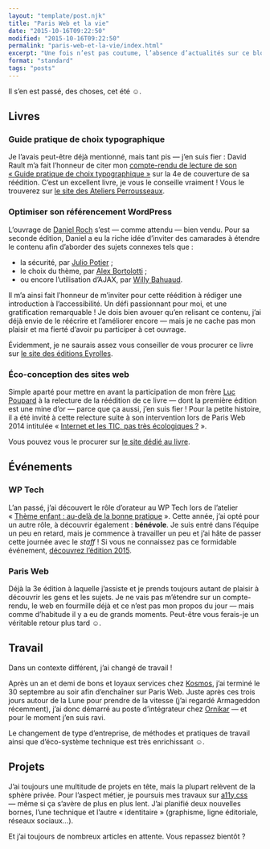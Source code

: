 ```yaml
---
layout: "template/post.njk"
title: "Paris Web et la vie"
date: "2015-10-16T09:22:50"
modified: "2015-10-16T09:22:50"
permalink: "paris-web-et-la-vie/index.html"
excerpt: "Une fois n’est pas coutume, l’absence d’actualités sur ce blog s’explique par leur abondance IRL. Petit tour d’horizon des plus récentes…"
format: "standard"
tags: "posts"
---
```

Il sʼen est passé, des choses, cet été ☺.

## Livres

### Guide pratique de choix typographique

Je lʼavais peut-être déjà mentionné, mais tant pis —&nbsp;jʼen suis fier&nbsp;: David Rault mʼa fait lʼhonneur de citer mon [compte-rendu de lecture de son «&nbsp;Guide pratique de choix typographique&nbsp;»](https://www.ffoodd.fr/guide-pratique-de-choix-typographique/) sur la 4e de couverture de sa réédition. Cʼest un excellent livre, je vous le conseille vraiment&nbsp;! Vous le trouverez sur [le site des Ateliers Perrousseaux](http://www.adverbum.fr/guide-pratique-de-choix-typographique-rault-david-atelier-perrousseaux_ouvrage-perrousseaux_4yrc07ab75lc.html).

### Optimiser son référencement WordPress

Lʼouvrage de [Daniel Roch](http://www.seomix.fr/) sʼest —&nbsp;comme attendu&nbsp;— bien vendu. Pour sa seconde édition, Daniel a eu la riche idée dʼinviter des camarades à étendre le contenu afin dʼaborder des sujets connexes tels que&nbsp;:

* la sécurité, par [Julio Potier](http://boiteaweb.fr/)&nbsp;;
* le choix du thème, par [Alex Bortolotti](http://alexbortolotti.com/)&nbsp;;
* ou encore lʼutilisation dʼAJAX, par [Willy Bahuaud](http://wabeo.fr/).

Il mʼa ainsi fait lʼhonneur de mʼinviter pour cette réédition à rédiger une introduction à lʼaccessibilité. Un défi passionnant pour moi, et une gratification remarquable&nbsp;! Je dois bien avouer quʼen relisant ce contenu, jʼai déjà envie de le réécrire et lʼaméliorer encore —&nbsp;mais je ne cache pas mon plaisir et ma fierté dʼavoir pu participer à cet ouvrage.

Évidemment, je ne saurais assez vous conseiller de vous procurer ce livre sur [le site des éditions Eyrolles](http://www.eyrolles.com/Informatique/Livre/optimiser-son-referencement-wordpress-9782212141825).

### Éco-conception des sites web

Simple aparté pour mettre en avant la participation de mon frère [Luc Poupard](http://www.kloh.ch) à la relecture de la réédition de ce livre —&nbsp;dont la première édition est une mine dʼor&nbsp;— parce que ça aussi, jʼen suis fier&nbsp;! Pour la petite histoire, il a été invité à cette relecture suite à son intervention lors de Paris Web 2014 intitulée «&nbsp;[Internet et les TIC, pas très écologiques&nbsp;?](http://www.paris-web.fr/2014/conferences/internet-et-les-tic-pas-tres-ecologique.php)&nbsp;».

Vous pouvez vous le procurer sur [le site dédié au livre](http://ecoconceptionweb.com/).

## Événements

### WP Tech

Lʼan passé, jʼai découvert le rôle dʼorateur au WP Tech lors de lʼatelier «&nbsp;[Thème enfant&nbsp;: au-delà de la bonne pratique](https://www.ffoodd.fr/wp-tech-2014/)&nbsp;». Cette année, jʼai opté pour un autre rôle, à découvrir également&nbsp;: **bénévole**. Je suis entré dans lʼéquipe un peu en retard, mais je commence à travailler un peu et jʼai hâte de passer cette journée avec le _staff_&nbsp;! Si vous ne connaissez pas ce formidable événement, [découvrez lʼédition 2015](http://2015.wptech.fr).

### Paris Web

Déjà la 3e édition à laquelle jʼassiste et je prends toujours autant de plaisir à découvrir les gens et les sujets. Je ne vais pas mʼétendre sur un compte-rendu, le web en fourmille déjà et ce nʼest pas mon propos du jour —&nbsp;mais comme dʼhabitude il y a eu de grands moments. Peut-être vous ferais-je un véritable retour plus tard ☺.

## Travail

Dans un contexte différent, jʼai changé de travail&nbsp;!

Après un an et demi de bons et loyaux services chez [Kosmos](http://www.kosmos.fr), jʼai terminé le 30 septembre au soir afin dʼenchaîner sur Paris Web. Juste après ces trois jours autour de la Lune pour prendre de la vitesse (jʼai regardé Armageddon récemment), jʼai donc démarré au poste dʼintégrateur chez [Ornikar](http://www.ornikar.com) —&nbsp;et pour le moment jʼen suis ravi.

Le changement de type dʼentreprise, de méthodes et pratiques de travail ainsi que dʼéco-système technique est très enrichissant ☺.

## Projets

Jʼai toujours une multitude de projets en tête, mais la plupart relèvent de la sphère privée. Pour lʼaspect métier, je poursuis mes travaux sur [a11y.css](https://github.com/ffoodd/a11y.css) —&nbsp;même si ça sʼavère de plus en plus lent. Jʼai planifié deux nouvelles bornes, lʼune technique et lʼautre «&nbsp;identitaire&nbsp;» (graphisme, ligne éditoriale, réseaux sociaux…).

Et jʼai toujours de nombreux articles en attente. Vous repassez bientôt&nbsp;?